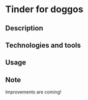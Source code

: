 # Tinder for doggos

## Description

## Technologies and tools

## Usage

## Note

Improvements are coming!
